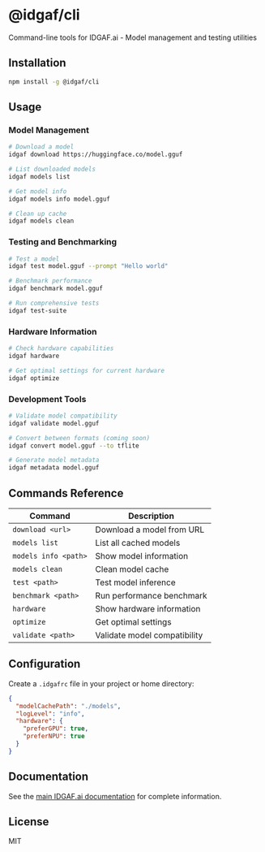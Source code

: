 # @idgaf/cli

Command-line tools for IDGAF.ai - Model management and testing utilities

## Installation

```bash
npm install -g @idgaf/cli
```

## Usage

### Model Management

```bash
# Download a model
idgaf download https://huggingface.co/model.gguf

# List downloaded models
idgaf models list

# Get model info
idgaf models info model.gguf

# Clean up cache
idgaf models clean
```

### Testing and Benchmarking

```bash
# Test a model
idgaf test model.gguf --prompt "Hello world"

# Benchmark performance
idgaf benchmark model.gguf

# Run comprehensive tests
idgaf test-suite
```

### Hardware Information

```bash
# Check hardware capabilities
idgaf hardware

# Get optimal settings for current hardware
idgaf optimize
```

### Development Tools

```bash
# Validate model compatibility
idgaf validate model.gguf

# Convert between formats (coming soon)
idgaf convert model.gguf --to tflite

# Generate model metadata
idgaf metadata model.gguf
```

## Commands Reference

| Command | Description |
|---------|-------------|
| `download <url>` | Download a model from URL |
| `models list` | List all cached models |
| `models info <path>` | Show model information |
| `models clean` | Clean model cache |
| `test <path>` | Test model inference |
| `benchmark <path>` | Run performance benchmark |
| `hardware` | Show hardware information |
| `optimize` | Get optimal settings |
| `validate <path>` | Validate model compatibility |

## Configuration

Create a `.idgafrc` file in your project or home directory:

```json
{
  "modelCachePath": "./models",
  "logLevel": "info",
  "hardware": {
    "preferGPU": true,
    "preferNPU": true
  }
}
```

## Documentation

See the [main IDGAF.ai documentation](../../README.md) for complete information.

## License

MIT